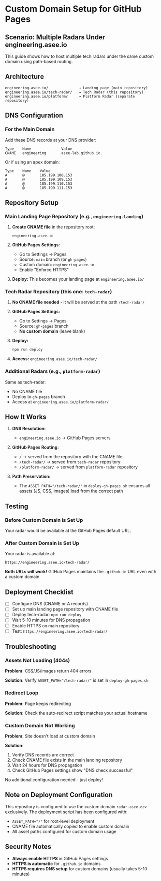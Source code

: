 # Custom Domain Setup for GitHub Pages

## Scenario: Multiple Radars Under engineering.asee.io

This guide shows how to host multiple tech radars under the same custom domain using path-based routing.

## Architecture

```
engineering.asee.io/              → Landing page (main repository)
engineering.asee.io/tech-radar/   → Tech Radar (this repository)
engineering.asee.io/platform/     → Platform Radar (separate repository)
```

## DNS Configuration

### For the Main Domain

Add these DNS records at your DNS provider:

```
Type    Name              Value
CNAME   engineering       asee-lab.github.io.
```

Or if using an apex domain:

```
Type    Name    Value
A       @       185.199.108.153
A       @       185.199.109.153
A       @       185.199.110.153
A       @       185.199.111.153
```

## Repository Setup

### Main Landing Page Repository (e.g., `engineering-landing`)

1. **Create CNAME file** in the repository root:
   ```
   engineering.asee.io
   ```

2. **GitHub Pages Settings:**
   - Go to Settings → Pages
   - Source: `main` branch (or `gh-pages`)
   - Custom domain: `engineering.asee.io`
   - Enable "Enforce HTTPS"

3. **Deploy:** This becomes your landing page at `engineering.asee.io/`

### Tech Radar Repository (this one: `tech-radar`)

1. **No CNAME file needed** - it will be served at the path `/tech-radar/`

2. **GitHub Pages Settings:**
   - Go to Settings → Pages
   - Source: `gh-pages` branch
   - **No custom domain** (leave blank)

3. **Deploy:**
   ```bash
   npm run deploy
   ```

4. **Access:** `engineering.asee.io/tech-radar/`

### Additional Radars (e.g., `platform-radar`)

Same as tech-radar:
- No CNAME file
- Deploy to `gh-pages` branch
- Access at `engineering.asee.io/platform-radar/`

## How It Works

1. **DNS Resolution:**
   - `engineering.asee.io` → GitHub Pages servers

2. **GitHub Pages Routing:**
   - `/` → served from the repository with the CNAME file
   - `/tech-radar/` → served from `tech-radar` repository
   - `/platform-radar/` → served from `platform-radar` repository

3. **Path Preservation:**
   - The `ASSET_PATH="/tech-radar/"` in `deploy-gh-pages.sh` ensures all assets (JS, CSS, images) load from the correct path

## Testing

### Before Custom Domain is Set Up

Your radar would be available at the GitHub Pages default URL.

### After Custom Domain is Set Up

Your radar is available at:
```
https://engineering.asee.io/tech-radar/
```

**Both URLs will work!** GitHub Pages maintains the `.github.io` URL even with a custom domain.

## Deployment Checklist

- [ ] Configure DNS (CNAME or A records)
- [ ] Set up main landing page repository with CNAME file
- [ ] Deploy tech-radar: `npm run deploy`
- [ ] Wait 5-10 minutes for DNS propagation
- [ ] Enable HTTPS on main repository
- [ ] Test: `https://engineering.asee.io/tech-radar/`

## Troubleshooting

### Assets Not Loading (404s)

**Problem:** CSS/JS/images return 404 errors

**Solution:** Verify `ASSET_PATH="/tech-radar/"` is set in `deploy-gh-pages.sh`

### Redirect Loop

**Problem:** Page keeps redirecting

**Solution:** Check the auto-redirect script matches your actual hostname

### Custom Domain Not Working

**Problem:** Site doesn't load at custom domain

**Solution:**
1. Verify DNS records are correct
2. Check CNAME file exists in the main landing repository
3. Wait 24 hours for DNS propagation
4. Check GitHub Pages settings show "DNS check successful"

No additional configuration needed - just deploy!

## Note on Deployment Configuration

This repository is configured to use the custom domain `radar.asee.dev` exclusively. The deployment script has been configured with:
- `ASSET_PATH="/"` for root-level deployment
- CNAME file automatically copied to enable custom domain
- All asset paths configured for custom domain usage

## Security Notes

- **Always enable HTTPS** in GitHub Pages settings
- **HTTPS is automatic** for `.github.io` domains
- **HTTPS requires DNS setup** for custom domains (usually takes 5-10 minutes)
